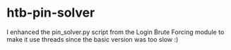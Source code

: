 # htb-pin-solver
I enhanced the pin_solver.py script from the Login Brute Forcing module to make it use threads since the basic version was too slow :)
